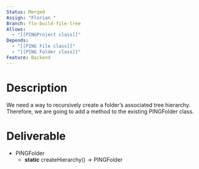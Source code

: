 ```yaml
---
Status: Merged
Assign: "Florian "
Branch: flo-build-file-tree
Allows:
  - "[[PINGProject class]]"
Depends:
  - "[[PING File class]]"
  - "[[PING Folder class]]"
Feature: Backend
---
```

# Description
We need a way to recursively create a folder’s associated tree hierarchy. Therefore, we are going to add a method to the existing PINGFolder class.
# Deliverable
- PINGFolder
    - **static** createHierarchy() → PINGFolder